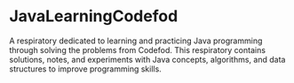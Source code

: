 # JavaLearningCodefod
A respiratory dedicated to learning and practicing Java programming through solving the problems from Codefod. This respiratory contains solutions, notes, and experiments with Java concepts, algorithms, and data structures to improve programming skills.
